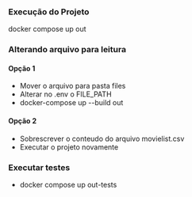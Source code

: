 ### Execução do Projeto
docker compose up out

### Alterando arquivo para leitura
#### Opção 1
- Mover o arquivo para pasta files
- Alterar no .env o FILE_PATH
- docker-compose up --build out

#### Opção 2
- Sobrescrever o conteudo do arquivo movielist.csv
- Executar o projeto novamente


### Executar testes
- docker compose up out-tests